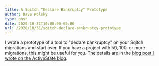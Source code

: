 ```yaml
---
title: A Sqitch “Declare Bankruptcy” Prototype
author: Dave Rolsky
type: post
date: 2020-10-31T10:00:00-05:00
url: /2020/10/31/sqitch-declare-bankruptcy-prototype
---
```

I wrote a prototype of a tool to "declare bankruptcy" on your Sqitch
migrations and start over. If you have a project with 50, 100, or more
migrations, this might be useful for you. The details are in the [blog post I
wrote on the ActiveState
blog](https://www.activestate.com/blog/a-sqitch-declare-bankruptcy-prototype/).
